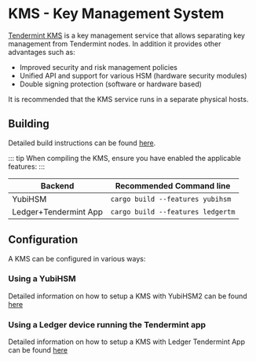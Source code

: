 # KMS - Key Management System
[Tendermint KMS](https://github.com/tendermint/kms) is a key management service that allows separating key management from Tendermint nodes. In addition it provides other advantages such as:

- Improved security and risk management policies
- Unified API and support for various HSM (hardware security modules)
- Double signing protection (software or hardware based)

It is recommended that the KMS service runs in a separate physical hosts.

## Building
Detailed build instructions can be found [here](https://github.com/tendermint/kms#installation).

::: tip
When compiling the KMS, ensure you have enabled the applicable features:
:::

| Backend               | Recommended Command line              |
|-----------------------|---------------------------------------|
| YubiHSM               | ```cargo build --features yubihsm```  |
| Ledger+Tendermint App | ```cargo build --features ledgertm``` |

## Configuration
A KMS can be configured in various ways:

### Using a YubiHSM
Detailed information on how to setup a KMS with YubiHSM2 can be found [here](https://github.com/tendermint/kms/blob/master/README.yubihsm.md)

### Using a Ledger device running the Tendermint app
Detailed information on how to setup a KMS with Ledger Tendermint App can be found [here](kms_ledger.md)
